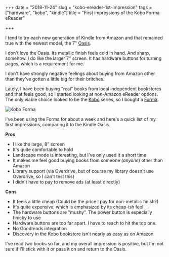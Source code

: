 +++
date = "2018-11-24"
slug = "kobo-ereader-1st-impression"
tags = ["hardware", "kobo", "kindle"]
title = "First impressions of the Kobo Forma eReader"

+++

I tend to try each new generation of Kindle from Amazon and that remained true with the newest model, the 7" [Oasis][1]. 

I don't love the Oasis. Its metallic finish feels cold in hand. And sharp, somehow. I do like the larger 7" screen. It has hardware buttons for turning pages, which is a requirement for me.

I don't have strongly negative feelings about buying from Amazon other than they've gotten a little big for their britches.

Lately, I have been buying "real" books from local independent bookstores and that feels good, so I started looking at non-Amazon eReader options. The only viable choice looked to be the [Kobo][2] series, so I bought a [Forma][3].

![Kobo Forma][image-1]

I've been using the Forma for about a week and here's a quick list of my first impressions, comparing it to the Kindle Oasis.

**Pros**
- I like the large, 8" screen
- It's quite comfortable to hold
- Landscape mode is interesting, but I've only used it a short time
- It makes me feel good buying books from someone (_anyone_) other than Amazon
- Library support (via Overdrive, but of course my library doesn't use Overdrive, so I can't test this)
- I didn't have to pay to remove ads (at least directly)

**Cons**
- It feels a little cheap (Could be the price I pay for non-metallic finish?)
- It's quite expensive, which is emphasized by its cheap-ish feel
- The hardware buttons are "mushy". The power button is especially finicky to use
- Hardware buttons are too far apart. I have to reach to hit the top one.
- No Goodreads integration
- Discovery in the Kobo bookstore isn't nearly as easy as on Amazon

I've read two books so far, and my overall impression is positive, but I'm not sure if I'll stick with it or pass it on and return to the Oasis.

[1]:	https://www.amazon.com/dp/B06XD5YCKX
[2]:	https://us.kobobooks.com
[3]:	https://us.kobobooks.com/products/kobo-forma

[image-1]:	/img/2018/2018-11-24_kobo.jpg